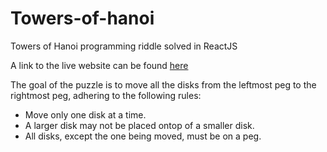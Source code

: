 # Towers-of-hanoi
Towers of Hanoi programming riddle solved in ReactJS

A link to the live website can be found <a href="http://dev.andreea.io/">here</a>

The goal of the puzzle is to move all the disks from the leftmost peg to the rightmost peg, adhering to the following rules:

- Move only one disk at a time.
- A larger disk may not be placed ontop of a smaller disk.
- All disks, except the one being moved, must be on a peg.
